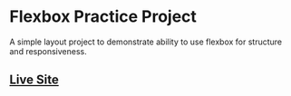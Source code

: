 # Flexbox Practice Project

A simple layout project to demonstrate ability to use flexbox for structure and responsiveness. 

## [Live Site](http://www.shaunvanardenne.ca/flexbox-practice-project)
